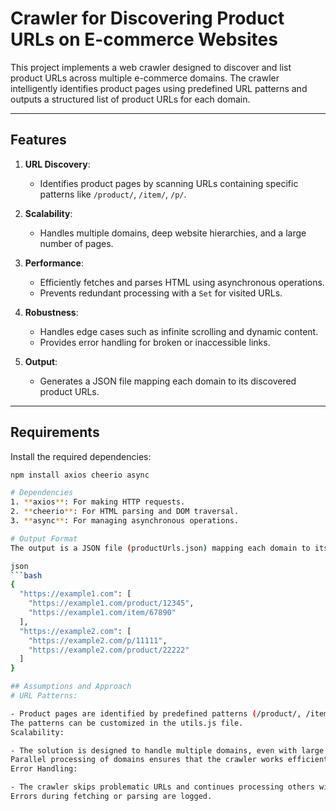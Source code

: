 # Crawler for Discovering Product URLs on E-commerce Websites

This project implements a web crawler designed to discover and list product URLs across multiple e-commerce domains. The crawler intelligently identifies product pages using predefined URL patterns and outputs a structured list of product URLs for each domain.

---

## Features

1. **URL Discovery**:
   - Identifies product pages by scanning URLs containing specific patterns like `/product/`, `/item/`, `/p/`.
   
2. **Scalability**:
   - Handles multiple domains, deep website hierarchies, and a large number of pages.

3. **Performance**:
   - Efficiently fetches and parses HTML using asynchronous operations.
   - Prevents redundant processing with a `Set` for visited URLs.

4. **Robustness**:
   - Handles edge cases such as infinite scrolling and dynamic content.
   - Provides error handling for broken or inaccessible links.

5. **Output**:
   - Generates a JSON file mapping each domain to its discovered product URLs.

---

## Requirements

Install the required dependencies:

```bash
npm install axios cheerio async

# Dependencies
1. **axios**: For making HTTP requests.
2. **cheerio**: For HTML parsing and DOM traversal.
3. **async**: For managing asynchronous operations.

# Output Format
The output is a JSON file (productUrls.json) mapping each domain to its discovered product URLs. Example:

json
```bash
{
  "https://example1.com": [
    "https://example1.com/product/12345",
    "https://example1.com/item/67890"
  ],
  "https://example2.com": [
    "https://example2.com/p/11111",
    "https://example2.com/product/22222"
  ]
}

## Assumptions and Approach
# URL Patterns:

- Product pages are identified by predefined patterns (/product/, /item/, /p/).
The patterns can be customized in the utils.js file.
Scalability:

- The solution is designed to handle multiple domains, even with large and complex websites.
Parallel processing of domains ensures that the crawler works efficiently.
Error Handling:

- The crawler skips problematic URLs and continues processing others without crashing.
Errors during fetching or parsing are logged.